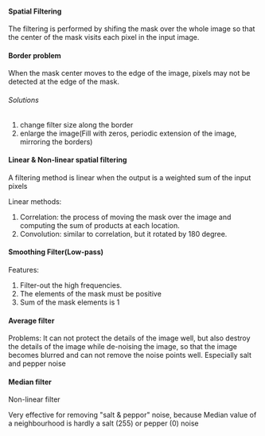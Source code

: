 #### Spatial Filtering
The filtering is performed by shifing the mask over the whole image so that the center of the mask visits each pixel in the input image.

#### Border problem
When the mask center moves to the edge of the image, pixels may not be detected at the edge of the mask.

###### Solutions
1. change filter size along the border
2. enlarge the image(Fill with zeros, periodic extension of the image, mirroring the borders)

#### Linear & Non-linear spatial filtering
A filtering method is linear when the output is a weighted sum of the input pixels

Linear methods:
1. Correlation: the process of moving the mask over the image and computing the sum of products at each location.
2. Convolution: similar to correlation, but it rotated by 180 degree.


#### Smoothing Filter(Low-pass)
Features:
1. Filter-out the high frequencies.
2. The elements of the mask must be positive
3. Sum of the mask elements is 1


#### Average filter
Problems:
It can not protect the details of the image well, but also destroy the details of the image while de-noising the image, so that the image becomes blurred and can not remove the noise points well. Especially salt and pepper noise

#### Median filter
Non-linear filter

Very effective for removing "salt & peppor" noise, because Median value of a neighbourhood is hardly a salt (255) or pepper (0) noise